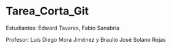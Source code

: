 # Tarea_Corta_Git
Estudiantes: Edward Tavares, Fabio Sanabria

Profesor: Luis Diego Mora Jiménez y Braulio José Solano Rojas
